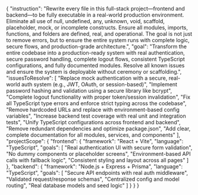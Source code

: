 {
  "instruction": "Rewrite every file in this full-stack project—frontend and backend—to be fully executable in a real-world production environment. Eliminate all use of null, undefined, any, unknown, void, scaffold, placeholder, mock, or incomplete constructs. Ensure all modules, imports, functions, and folders are defined, real, and operational. The goal is not just to remove errors, but to ensure the entire system runs with complete logic, secure flows, and production-grade architecture.",
  "goal": "Transform the entire codebase into a production-ready system with real authentication, secure password handling, complete logout flows, consistent TypeScript configurations, and fully documented modules. Resolve all known issues and ensure the system is deployable without ceremony or scaffolding.",
  "issuesToResolve": [
    "Replace mock authentication with a secure, real-world auth system (e.g., JWT, OAuth, or session-based)",
    "Implement password hashing and validation using a secure library like bcrypt",
    "Complete logout functionality with proper token/session invalidation",
    "Fix all TypeScript type errors and enforce strict typing across the codebase",
    "Remove hardcoded URLs and replace with environment-based config variables",
    "Increase backend test coverage with real unit and integration tests",
    "Unify TypeScript configurations across frontend and backend",
    "Remove redundant dependencies and optimize package.json",
    "Add clear, complete documentation for all modules, services, and components"
  ],
  "projectScope": {
    "frontend": {
      "framework": "React + Vite",
      "language": "TypeScript",
      "goals": [
        "Real authentication UI with secure form validation",
        "No dummy components or placeholder screens",
        "Environment-based API calls with fallback logic",
        "Consistent styling and layout across all pages"
      ]
    },
    "backend": {
      "framework": "Node.js + Express + Prisma",
      "language": "TypeScript",
      "goals": [
        "Secure API endpoints with real auth middleware",
        "Validated request/response schemas",
        "Centralized config and model routing",
        "Real database models and seed logic"
      ]
    }
  }
}